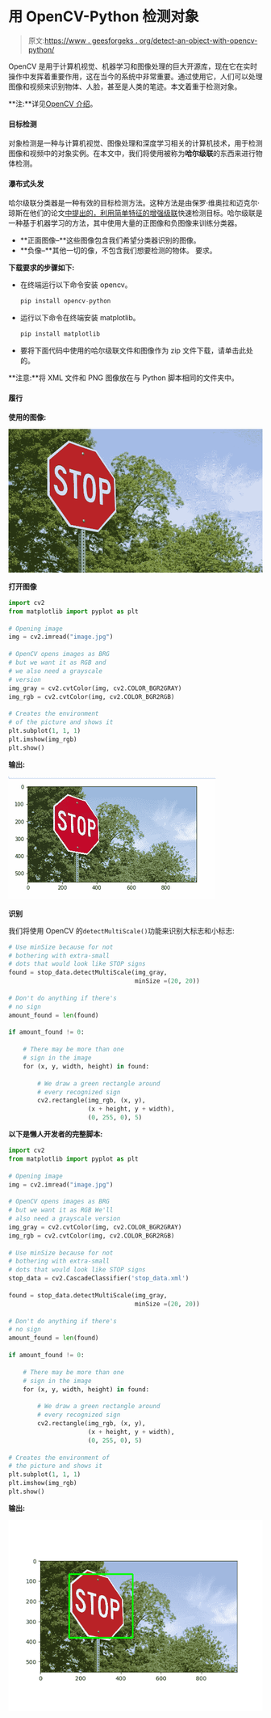 # 用 OpenCV-Python 检测对象

> 原文:[https://www . geesforgeks . org/detect-an-object-with-opencv-python/](https://www.geeksforgeeks.org/detect-an-object-with-opencv-python/)

OpenCV 是用于计算机视觉、机器学习和图像处理的巨大开源库，现在它在实时操作中发挥着重要作用，这在当今的系统中非常重要。通过使用它，人们可以处理图像和视频来识别物体、人脸，甚至是人类的笔迹。本文着重于检测对象。

**注:**详见[OpenCV 介绍](https://www.geeksforgeeks.org/introduction-to-opencv/)。

#### 目标检测

对象检测是一种与计算机视觉、图像处理和深度学习相关的计算机技术，用于检测图像和视频中的对象实例。在本文中，我们将使用被称为**哈尔级联**的东西来进行物体检测。

#### 瀑布式头发

哈尔级联分类器是一种有效的目标检测方法。这种方法是由保罗·维奥拉和迈克尔·琼斯在他们的论文[中提出的，利用简单特征的增强级联](https://www.researchgate.net/publication/3940582_Rapid_Object_Detection_using_a_Boosted_Cascade_of_Simple_Features)快速检测目标。哈尔级联是一种基于机器学习的方法，其中使用大量的正图像和负图像来训练分类器。

*   **正面图像–**这些图像包含我们希望分类器识别的图像。
*   **负像–**其他一切的像，不包含我们想要检测的物体。
    要求。

**下载要求的步骤如下:**

*   在终端运行以下命令安装 opencv。

    ```py
    pip install opencv-python

    ```

*   运行以下命令在终端安装 matplotlib。

    ```py
    pip install matplotlib

    ```

*   要将下面代码中使用的哈尔级联文件和图像作为 zip 文件下载，请单击此处的。

**注意:**将 XML 文件和 PNG 图像放在与 Python 脚本相同的文件夹中。

#### 履行

**使用的图像:**

![python-opencv-detect-image](img/41890a156fd96d170fc7a9742e6942a8.png)

**打开图像**

```py
import cv2
from matplotlib import pyplot as plt

# Opening image
img = cv2.imread("image.jpg")

# OpenCV opens images as BRG 
# but we want it as RGB and 
# we also need a grayscale 
# version
img_gray = cv2.cvtColor(img, cv2.COLOR_BGR2GRAY)
img_rgb = cv2.cvtColor(img, cv2.COLOR_BGR2RGB)

# Creates the environment 
# of the picture and shows it
plt.subplot(1, 1, 1)
plt.imshow(img_rgb)
plt.show()
```

**输出:**

![detect-object-python-opencv](img/db1bc0713721a44434db0be72d3c1bff.png)

**识别**

我们将使用 OpenCV 的`detectMultiScale()`功能来识别大标志和小标志:

```py
# Use minSize because for not 
# bothering with extra-small 
# dots that would look like STOP signs
found = stop_data.detectMultiScale(img_gray, 
                                   minSize =(20, 20))

# Don't do anything if there's 
# no sign
amount_found = len(found)

if amount_found != 0:

    # There may be more than one
    # sign in the image
    for (x, y, width, height) in found:

        # We draw a green rectangle around
        # every recognized sign
        cv2.rectangle(img_rgb, (x, y), 
                      (x + height, y + width), 
                      (0, 255, 0), 5)
```

**以下是懒人开发者的完整脚本:**

```py
import cv2
from matplotlib import pyplot as plt

# Opening image
img = cv2.imread("image.jpg")

# OpenCV opens images as BRG 
# but we want it as RGB We'll 
# also need a grayscale version
img_gray = cv2.cvtColor(img, cv2.COLOR_BGR2GRAY)
img_rgb = cv2.cvtColor(img, cv2.COLOR_BGR2RGB)

# Use minSize because for not 
# bothering with extra-small 
# dots that would look like STOP signs
stop_data = cv2.CascadeClassifier('stop_data.xml')

found = stop_data.detectMultiScale(img_gray, 
                                   minSize =(20, 20))

# Don't do anything if there's 
# no sign
amount_found = len(found)

if amount_found != 0:

    # There may be more than one
    # sign in the image
    for (x, y, width, height) in found:

        # We draw a green rectangle around
        # every recognized sign
        cv2.rectangle(img_rgb, (x, y), 
                      (x + height, y + width), 
                      (0, 255, 0), 5)

# Creates the environment of 
# the picture and shows it
plt.subplot(1, 1, 1)
plt.imshow(img_rgb)
plt.show()
```

**输出:**

![python-opencv-detect-image](img/aa7eef0d8919ed96120fc60cd99baedc.png)